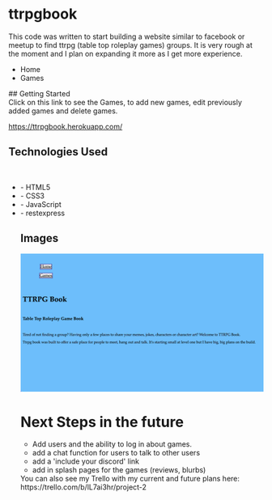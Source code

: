 # ttrpgbook

This code was written to start building a website similar to facebook or meetup to find ttrpg (table top roleplay games) groups.
It is very rough at the moment and I plan on expanding it more as I get more experience.

<ul>
<li>Home
<li>Games
</ul>
## Getting Started
<br>
Click on this link to see the Games, to add new games, edit previously added games and delete games.

https://ttrpgbook.herokuapp.com/

## Technologies Used
<br>
<ul>
<li>- HTML5
<li>- CSS3
<li>- JavaScript
<li>- restexpress
<br>

## Images
![ttrpgbook](https://github.com/EWalles/ttrpgbook/blob/main/ttrpgbook1.png)



<h1>Next Steps in the future</h1>
<ul>
<li> Add users and the ability to log in about games.
<li> add a chat function for users to talk to other users
<li> add a 'include your discord' link
<li> add in splash pages for the games (reviews, blurbs)
</ul>
You can also see my Trello with my current and future plans here:
  https://trello.com/b/lL7ai3hr/project-2
